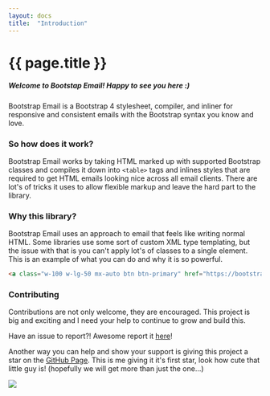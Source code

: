 ```yaml
---
layout: docs
title:  "Introduction"
---
```

<h1 class="mt-0">{{ page.title }}</h1>

##### Welcome to Bootstap Email! Happy to see you here :)
Bootstrap Email is a Bootstrap 4 stylesheet, compiler, and inliner for responsive and consistent emails with the Bootstrap syntax you know and love.

### So how does it work?
Bootstrap Email works by taking HTML marked up with supported Bootstrap classes and compiles it down into `<table>` tags and inlines styles that are required to get HTML emails looking nice across all email clients. There are lot's of tricks it uses to allow flexible markup and leave the hard part to the library.

### Why this library?
Bootstrap Email uses an approach to email that feels like writing normal HTML. Some libraries use some sort of custom XML type templating, but the issue with that is you can't apply lot's of classes to a single element. This is an example of what you can do and why it is so powerful.

```html
<a class="w-100 w-lg-50 mx-auto btn btn-primary" href="https://bootstrapemail.com">Tada</a>
```

### Contributing
Contributions are not only welcome, they are encouraged. This project is big and exciting and I need your help to continue to grow and build this.

Have an issue to report?! Awesome report it [here](https://github.com/stuyam/bootstrap-email/issues)!

Another way you can help and show your support is giving this project a star on the [GitHub Page](https://github.com/stuyam/bootstrap-email). This is me giving it it's first star, look how cute that little guy is! (hopefully we will get more than just the one...)

<a href="https://github.com/stuyam/bootstrap-email" class="w-25 mx-auto d-block">
  <img src="/img/gifs/star.gif" class="w-100" />
</a>
